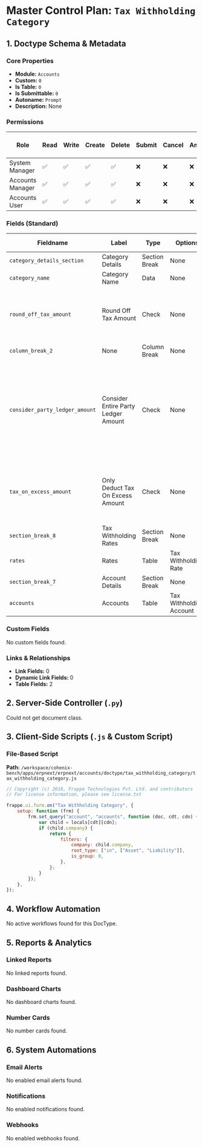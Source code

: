 # Master Control Plan: `Tax Withholding Category`

## 1. Doctype Schema & Metadata

### Core Properties
- **Module:** `Accounts`
- **Custom:** `0`
- **Is Table:** `0`
- **Is Submittable:** `0`
- **Autoname:** `Prompt`
- **Description:** None

### Permissions
| Role | Read | Write | Create | Delete | Submit | Cancel | Amend | Report | Import | Export | Print | Email | Share | Set User Perms |
|---|---|---|---|---|---|---|---|---|---|---|---|---|---|---|
| System Manager | ✅ | ✅ | ✅ | ✅ | ❌ | ❌ | ❌ | ✅ | ❌ | ✅ | ✅ | ✅ | ✅ | ❌ |
| Accounts Manager | ✅ | ✅ | ✅ | ✅ | ❌ | ❌ | ❌ | ✅ | ❌ | ✅ | ✅ | ✅ | ✅ | ❌ |
| Accounts User | ✅ | ✅ | ✅ | ✅ | ❌ | ❌ | ❌ | ✅ | ❌ | ✅ | ✅ | ✅ | ✅ | ❌ |


### Fields (Standard)
| Fieldname | Label | Type | Options | Required | Hidden | Read Only | Default | Description |
|---|---|---|---|---|---|---|---|---|
| `category_details_section` | Category Details | Section Break | None |  |  |  | None | None |
| `category_name` | Category Name | Data | None |  |  |  | None | None |
| `round_off_tax_amount` | Round Off Tax Amount | Check | None |  |  |  | 0 | Checking this will round off the tax amount to the nearest integer |
| `column_break_2` | None | Column Break | None |  |  |  | None | None |
| `consider_party_ledger_amount` | Consider Entire Party Ledger Amount | Check | None |  |  |  | 0 | Even invoices with apply tax withholding unchecked will be considered for checking cumulative threshold breach |
| `tax_on_excess_amount` | Only Deduct Tax On Excess Amount  | Check | None |  |  |  | 0 | Tax will be withheld only for amount exceeding the cumulative threshold |
| `section_break_8` | Tax Withholding Rates | Section Break | None |  |  |  | None | None |
| `rates` | Rates | Table | Tax Withholding Rate | ✅ |  |  | None | None |
| `section_break_7` | Account Details | Section Break | None |  |  |  | None | None |
| `accounts` | Accounts | Table | Tax Withholding Account | ✅ |  |  | None | None |


### Custom Fields
No custom fields found.


### Links & Relationships
- **Link Fields:** 0
- **Dynamic Link Fields:** 0
- **Table Fields:** 2

## 2. Server-Side Controller (`.py`)
Could not get document class.


## 3. Client-Side Scripts (`.js` & Custom Script)
### File-Based Script
**Path:** `/workspace/cohenix-bench/apps/erpnext/erpnext/accounts/doctype/tax_withholding_category/tax_withholding_category.js`
```javascript
// Copyright (c) 2018, Frappe Technologies Pvt. Ltd. and contributors
// For license information, please see license.txt

frappe.ui.form.on("Tax Withholding Category", {
	setup: function (frm) {
		frm.set_query("account", "accounts", function (doc, cdt, cdn) {
			var child = locals[cdt][cdn];
			if (child.company) {
				return {
					filters: {
						company: child.company,
						root_type: ["in", ["Asset", "Liability"]],
						is_group: 0,
					},
				};
			}
		});
	},
});

```




## 4. Workflow Automation
No active workflows found for this DocType.


## 5. Reports & Analytics
### Linked Reports
No linked reports found.


### Dashboard Charts
No dashboard charts found.


### Number Cards
No number cards found.


## 6. System Automations
### Email Alerts
No enabled email alerts found.


### Notifications
No enabled notifications found.


### Webhooks
No enabled webhooks found.
